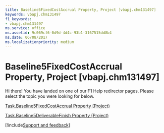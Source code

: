 ```yaml
---
title: Baseline5FixedCostAccrual Property, Project [vbapj.chm131497]
keywords: vbapj.chm131497
f1_keywords:
- vbapj.chm131497
ms.service: office
ms.assetid: 9c069cf6-0d9d-4d4c-93b1-3167515dd8b4
ms.date: 06/08/2017
ms.localizationpriority: medium
---
```



# Baseline5FixedCostAccrual Property, Project [vbapj.chm131497]

Hi there! You have landed on one of our F1 Help redirector pages. Please select the topic you were looking for below.

[Task.Baseline5FixedCostAccrual Property (Project)](https://msdn.microsoft.com/library/3593a520-8467-fae8-9d2f-473b53c961b0%28Office.15%29.aspx)

[Task.Baseline5DeliverableFinish Property (Project)](https://msdn.microsoft.com/library/867cbed5-d6bb-709b-f1c6-ee5a14b214e2%28Office.15%29.aspx)

[!include[Support and feedback](~/includes/feedback-boilerplate.md)]
